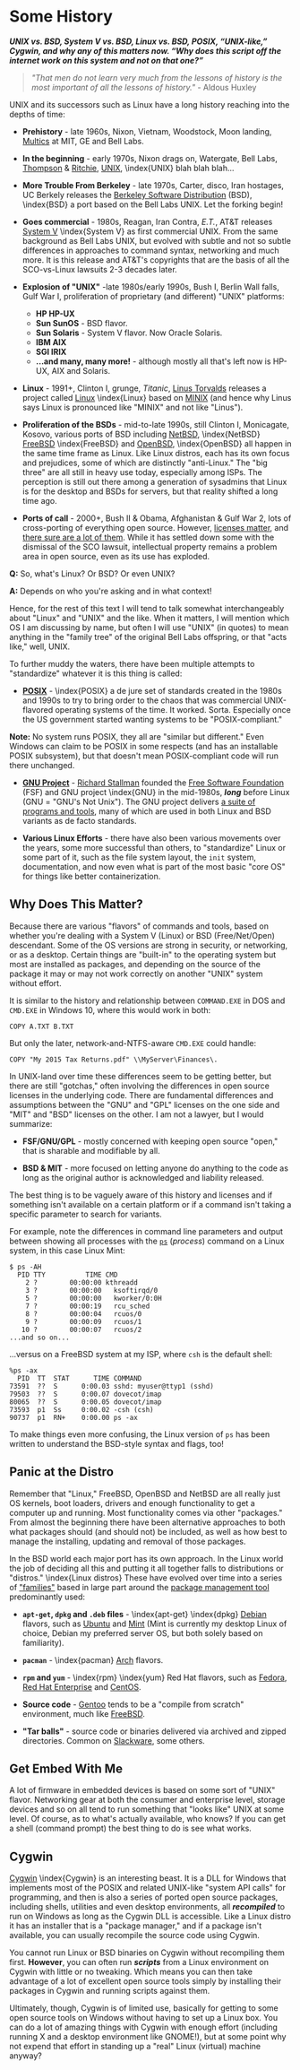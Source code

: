   
# Some History

***UNIX vs. BSD, System V vs. BSD, Linux vs. BSD, POSIX, “UNIX-like,”
Cygwin, and why any of this matters now. “Why does this script off the
internet work on this system and not on that one?”***

> *"That men do not learn very much from the lessons of history is the
> most important of all the lessons of history."* - Aldous Huxley

UNIX and its successors such as Linux have a long history reaching into the
depths of time:

* **Prehistory** - late 1960s, Nixon, Vietnam, Woodstock, Moon landing,
[Multics](https://en.wikipedia.org/wiki/Multics) at MIT, GE and Bell Labs.

* **In the beginning** - early 1970s, Nixon drags on, Watergate, Bell Labs,
[Thompson](https://en.wikipedia.org/wiki/Ken_Thompson) &
[Ritchie](https://en.wikipedia.org/wiki/Dennis_Ritchie),
[UNIX](https://en.wikipedia.org/wiki/History_of_Unix),
\index{UNIX}
blah blah blah...

* **More Trouble From Berkeley** - late 1970s, Carter, disco, Iran
hostages, UC Berkely releases the
[Berkeley Software Distribution](https://en.wikipedia.org/wiki/Berkeley_Software_Distribution)
(BSD),
\index{BSD}
a port based on the Bell Labs UNIX. Let the forking begin!

* **Goes commercial** - 1980s, Reagan, Iran Contra, *E.T.*, AT&T releases
[System V](https://en.wikipedia.org/wiki/UNIX_System_V)
\index{System V}
as first commercial
UNIX. From the same background as Bell Labs UNIX, but evolved with subtle
and not so subtle differences in approaches to command syntax, networking
and much more. It is this release and AT&T's copyrights that are the basis
of all the SCO-vs-Linux lawsuits 2-3 decades later.

* **Explosion of "UNIX"** -late 1980s/early 1990s, Bush I, Berlin Wall falls,
Gulf War I, proliferation of proprietary (and different) "UNIX" platforms:

    * **HP HP-UX**
    * **Sun SunOS** - BSD flavor.
    * **Sun Solaris** - System V flavor. Now Oracle Solaris.
    * **IBM AIX**
    * **SGI IRIX**
    * **...and many, many more!** - although mostly all that's left now is
    HP-UX, AIX and Solaris.


* **Linux** - 1991+, Clinton I, grunge, *Titanic*,
[Linus Torvalds](https://en.wikipedia.org/wiki/Linus_Torvalds) releases
a project called [Linux](https://en.wikipedia.org/wiki/Linux)
\index{Linux}
based on
[MINIX](https://en.wikipedia.org/wiki/MINIX)
(and hence why Linus says Linux is pronounced like "MINIX" and not like
"Linus").

* **Proliferation of the BSDs** - mid-to-late 1990s, still Clinton I,
Monicagate, Kosovo, various ports of BSD including
[NetBSD](https://en.wikipedia.org/wiki/NetBSD),
\index{NetBSD}
[FreeBSD](https://en.wikipedia.org/wiki/FreeBSD)
\index{FreeBSD}
and
[OpenBSD](https://en.wikipedia.org/wiki/OpenBSD),
\index{OpenBSD}
all happen in the same
time frame as Linux. Like Linux distros, each has its own focus and
prejudices, some of which are distinctly "anti-Linux." The "big three" are
all still in heavy use today, especially among ISPs. The perception is
still out there among a generation of sysadmins that Linux is for the
desktop and BSDs for servers, but that reality shifted a long time ago.

* **Ports of call** - 2000+, Bush II & Obama, Afghanistan & Gulf War 2,
lots of cross-porting of everything open source. However,
[licenses matter](https://en.wikipedia.org/wiki/Open-source_license),
and
[there sure are a lot of them](https://en.wikipedia.org/wiki/Comparison_of_free_and_open-source_software_licenses). While it has settled down some with the
dismissal of the SCO lawsuit, intellectual property remains a problem area
in open source, even as its use has exploded.

**Q:** So, what's Linux? Or BSD? Or even UNIX?

**A:** Depends on who you're asking and in what context!

Hence, for the rest of this text I will tend to talk somewhat
interchangeably about "Linux" and "UNIX" and the like. When it matters,
I will mention which OS I am discussing by name, but often I will use
"UNIX" (in quotes) to mean anything in the "family tree" of the original
Bell Labs offspring, or that "acts like," well, UNIX.

To further muddy the waters, there have been multiple attempts to
"standardize" whatever it is this thing is called:

* [**POSIX**](https://en.wikipedia.org/wiki/POSIX) -
\index{POSIX}
a de jure set of
standards created in the 1980s and 1990s to try to bring order to the chaos
that was commercial UNIX-flavored operating systems of the time. It worked.
Sorta. Especially once the US government started wanting systems to be
"POSIX-compliant."

**Note:** No system runs POSIX, they all are "similar
but different." Even Windows can claim to be POSIX in some respects (and
has an installable POSIX subsystem), but that doesn't mean POSIX-compliant
code will run there unchanged.

* [**GNU Project**](https://en.wikipedia.org/wiki/GNU_Project) - [Richard
Stallman](https://en.wikipedia.org/wiki/Richard_Stallman) founded the
[Free Software Foundation](https://en.wikipedia.org/wiki/Free_Software_Foundation) (FSF)
and GNU project
\index{GNU}
in the mid-1980s, ***long*** before Linux (GNU = "GNU's Not
Unix"). The GNU project delivers
[a suite of programs and tools](https://www.gnu.org/software/software.html),
many of which are used in both Linux and BSD variants as de facto
standards.

* **Various Linux Efforts** - there have also been various movements over
the years, some more successful than others, to "standardize" Linux or some
part of it, such as the file system layout, the `init` system,
documentation, and now even what is part of the most basic "core OS" for
things like better containerization.

## Why Does This Matter?

Because there are various "flavors" of commands and tools, based on whether
you're dealing with a System V (Linux) or BSD (Free/Net/Open) descendant.
Some of the OS versions are strong in security, or networking, or as a
desktop. Certain things are "built-in" to the operating system but most are
installed as packages, and depending on the source of the package it may
or may not work correctly on another "UNIX" system without effort.

It is similar to the history and relationship between `COMMAND.EXE` in DOS
and `CMD.EXE` in Windows 10, where this would work in both:

```
COPY A.TXT B.TXT
```

But only the later, network-and-NTFS-aware `CMD.EXE` could handle:

```
COPY "My 2015 Tax Returns.pdf" \\MyServer\Finances\.
```

In UNIX-land over time these differences seem to be getting better, but
there are still "gotchas," often involving the differences in open source
licenses in the underlying code. There are fundamental differences and
assumptions between the "GNU" and "GPL" licenses on the one side and "MIT"
and "BSD" licenses on the other. I am not a lawyer, but I would summarize:

* **FSF/GNU/GPL** - mostly concerned with keeping open source "open," that
is sharable and modifiable by all.

* **BSD & MIT** - more focused on letting anyone do anything to the code as
long as the original author is acknowledged and liability released.

The best thing is to be vaguely aware of this history and licenses and if
something isn't available on a certain platform or if a command isn't
taking a specific parameter to search for variants.

For example, note the differences in command line parameters and output
between showing all processes with the
[`ps`](http://linux.die.net/man/1/ps) (*process*) command on a Linux
system, in this case Linux Mint:

```
$ ps -AH
  PID TTY          TIME CMD
    2 ?        00:00:00 kthreadd
    3 ?        00:00:00   ksoftirqd/0
    5 ?        00:00:00   kworker/0:0H
    7 ?        00:00:19   rcu_sched
    8 ?        00:00:04   rcuos/0
    9 ?        00:00:09   rcuos/1
   10 ?        00:00:07   rcuos/2
...and so on...
```
...versus on a FreeBSD system at my ISP, where `csh` is the default shell:

```
%ps -ax
  PID  TT  STAT      TIME COMMAND
73591  ??  S      0:00.03 sshd: myuser@ttyp1 (sshd)
79503  ??  S      0:00.07 dovecot/imap
80065  ??  S      0:00.05 dovecot/imap
73593  p1  Ss     0:00.02 -csh (csh)
90737  p1  RN+    0:00.00 ps -ax
```

To make things even more confusing, the Linux version of `ps` has been
written to understand the BSD-style syntax and flags, too!

## Panic at the Distro

Remember that "Linux," FreeBSD, OpenBSD and NetBSD are all really just OS
kernels, boot loaders, drivers and enough functionality to get a computer
up and running. Most functionality comes via other "packages." From almost
the beginning there have been alternative approaches to both what packages
should (and should not) be included, as well as how best to manage the
installing, updating and removal of those packages.

In the BSD world each major port has its own approach. In the Linux world
the job of deciding all this and putting it all together falls to
distributions or "distros." \index{Linux distros}
These have evolved over time into a series of
["families"](https://en.wikipedia.org/wiki/Linux_distribution#Popular_distributions)
based in large part around the
[package management tool](https://en.wikipedia.org/wiki/Package_manager)
predominantly used:

* **`apt-get`, `dpkg` and `.deb` files** - \index{apt-get}
\index{dpkg}
[Debian](https://en.wikipedia.org/wiki/Debian) flavors, such as
[Ubuntu](https://en.wikipedia.org/wiki/Ubuntu_%28operating_system%29) and
[Mint](https://en.wikipedia.org/wiki/Linux_Mint) (Mint is currently my
desktop Linux of choice, Debian my preferred server OS, but both solely
based on familiarity).

* **`pacman`** -
\index{pacman}
[Arch](https://en.wikipedia.org/wiki/Arch_Linux) flavors.

* **`rpm` and `yum`** - \index{rpm}
\index{yum}
Red Hat flavors, such as
[Fedora](https://en.wikipedia.org/wiki/Fedora_%28operating_system%29), [Red
Hat Enterprise](https://en.wikipedia.org/wiki/Red_Hat_Enterprise_Linux) and
[CentOS](https://en.wikipedia.org/wiki/CentOS).

* **Source code** - [Gentoo](https://en.wikipedia.org/wiki/Gentoo_Linux)
tends to be a "compile from scratch" environment, much like
[FreeBSD](https://en.wikipedia.org/wiki/FreeBSD_Ports).

* **"Tar balls"** - source code or binaries delivered via archived and
zipped directories. Common on
[Slackware](https://en.wikipedia.org/wiki/Slackware), some others.

## Get Embed With Me

A lot of firmware in embedded devices is based on some sort of "UNIX" flavor.
Networking gear at both the consumer and enterprise level, storage devices
and so on all tend to run something that "looks like" UNIX at some level.
Of course, as to what's actually available, who knows? If you can get
a shell (command prompt) the best thing to do is see what works.

## Cygwin

[Cygwin](http://cygwin.com/)
\index{Cygwin}
is an interesting beast. It is a DLL for
Windows that implements most of the POSIX and related UNIX-like "system API
calls" for programming, and then is also a series of ported open source
packages, including shells, utilities and even desktop environments, all
***recompiled*** to run on Windows as long as the Cygwin DLL is accessible.
Like a Linux distro it has an installer that is a "package manager," and if
a package isn't available, you can usually recompile the source code using
Cygwin.

You cannot run Linux or BSD binaries on Cygwin without recompiling
them first.  **However**, you can often run ***scripts*** from a Linux
environment on Cygwin with little or no tweaking. Which means you can
then take advantage of a lot of excellent open source tools simply by
installing their packages in Cygwin and running scripts against them.

Ultimately, though, Cygwin is of limited use, basically for getting to
some open source tools on Windows without having to set up a Linux
box. You can do a lot of amazing things with Cygwin with enough effort
(including running X and a desktop environment like GNOME!), but at some
point why not expend that effort in standing up a "real" Linux (virtual)
machine anyway?

  